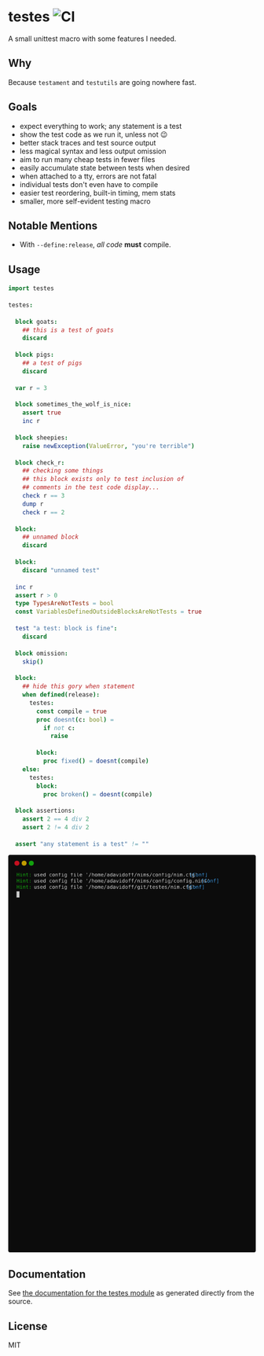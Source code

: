 # testes ![CI](https://github.com/disruptek/testes/workflows/CI/badge.svg)

A small unittest macro with some features I needed.

## Why

Because `testament` and `testutils` are going nowhere fast.

## Goals

- expect everything to work; any statement is a test
- show the test code as we run it, unless not :wink:
- better stack traces and test source output
- less magical syntax and less output omission
- aim to run many cheap tests in fewer files
- easily accumulate state between tests when desired
- when attached to a tty, errors are not fatal
- individual tests don't even have to compile
- easier test reordering, built-in timing, mem stats
- smaller, more self-evident testing macro

## Notable Mentions

- With `--define:release`, _all code_ **must** compile.

## Usage

```nim
import testes

testes:

  block goats:
    ## this is a test of goats
    discard

  block pigs:
    ## a test of pigs
    discard

  var r = 3

  block sometimes_the_wolf_is_nice:
    assert true
    inc r

  block sheepies:
    raise newException(ValueError, "you're terrible")

  block check_r:
    ## checking some things
    ## this block exists only to test inclusion of
    ## comments in the test code display...
    check r == 3
    dump r
    check r == 2

  block:
    ## unnamed block
    discard

  block:
    discard "unnamed test"

  inc r
  assert r > 0
  type TypesAreNotTests = bool
  const VariablesDefinedOutsideBlocksAreNotTests = true

  test "a test: block is fine":
    discard

  block omission:
    skip()

  block:
    ## hide this gory when statement
    when defined(release):
      testes:
        const compile = true
        proc doesnt(c: bool) =
          if not c:
            raise

        block:
          proc fixed() = doesnt(compile)
    else:
      testes:
        block:
          proc broken() = doesnt(compile)

  block assertions:
    assert 2 == 4 div 2
    assert 2 != 4 div 2

  assert "any statement is a test" != ""
```

![demonstration](docs/demo.svg "demonstration")

## Documentation
See [the documentation for the testes module](https://disruptek.github.io/testes/testes.html) as generated directly from the source.

## License
MIT
